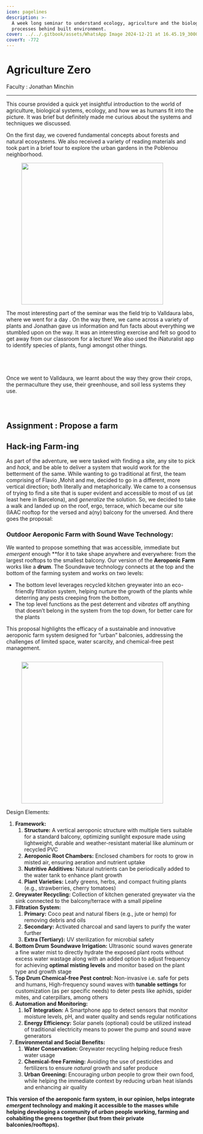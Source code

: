 ```yaml
---
icon: pagelines
description: >-
  A week long seminar to understand ecology, agriculture and the biological
  processes behind built environment.
cover: ../../.gitbook/assets/WhatsApp Image 2024-12-21 at 16.45.19_3000d0b0.jpg
coverY: -772
---
```


# Agriculture Zero

Faculty : Jonathan Minchin&#x20;

***



This course provided a quick yet insightful introduction to the world of agriculture, biological systems, ecology, and how we as humans fit into the picture. It was brief but definitely made me curious about the systems and techniques we discussed.&#x20;

On the first day, we covered fundamental concepts about forests and natural ecosystems. We also received a variety of reading materials and took part in a brief tour to explore the urban gardens in the Poblenou neighborhood.

<figure><img src="../../.gitbook/assets/WhatsApp Image 2024-12-21 at 15.45.49_6e77a578.jpg" alt="" width="375"><figcaption></figcaption></figure>



The most interesting part of the seminar was the field trip to Valldaura labs, where we went for a day . On the way there, we came across a variety of plants and Jonathan gave us information and fun facts about everything we stumbled upon on the way. It was an interesting exercise and felt so good to get away from our classroom for a lecture! We also used the iNaturalist app to identify species of plants, fungi amongst other things.&#x20;



<div><figure><img src="../../.gitbook/assets/WhatsApp Image 2024-12-21 at 15.45.49_9e11cced.jpg" alt=""><figcaption></figcaption></figure> <figure><img src="../../.gitbook/assets/WhatsApp Image 2024-12-21 at 15.45.49_31b843a2.jpg" alt=""><figcaption></figcaption></figure> <figure><img src="../../.gitbook/assets/WhatsApp Image 2024-12-21 at 15.45.49_b8b9eb87.jpg" alt=""><figcaption></figcaption></figure></div>

<figure><img src="../../.gitbook/assets/WhatsApp Image 2024-12-21 at 15.45.49_c6728dd6.jpg" alt=""><figcaption></figcaption></figure>

Once we went to Valldaura, we learnt about the way they grow their crops, the permaculture they use, their greenhouse, and soil less systems they use.&#x20;



<div><figure><img src="../../.gitbook/assets/WhatsApp Image 2024-12-21 at 15.45.49_911598d2 (1).jpg" alt=""><figcaption></figcaption></figure> <figure><img src="../../.gitbook/assets/WhatsApp Image 2024-12-21 at 15.45.49_ecf1d929.jpg" alt=""><figcaption></figcaption></figure></div>

<figure><img src="../../.gitbook/assets/WhatsApp Image 2024-12-21 at 15.45.49_65d3e982.jpg" alt=""><figcaption></figcaption></figure>







## Assignment : Propose a farm

## Hack-ing Farm-ing



As part of the adventure, we were tasked with finding a site, any site to pick and _hack,_ and be able to deliver a system that would work for the betterment of the same. While wanting to go traditional at first, the team comprising of Flavio ,Mohit and me, decided to go in a different, more vertical direction; both literally and metaphorically. We came to a consensus of trying to find a site that is super evident and accessible to most of us (at least here in Barcelona), and _generalize_ the solution. So, we decided to take a walk and landed up on the roof, ergo, terrace, which became our site (IAAC rooftop for the versed and a(ny) balcony for the unversed. And there goes the proposal:

### Outdoor Aeroponic Farm with Sound Wave Technology:

We wanted to propose something that was accessible, immediate but _emergent_ enough \*\*for it to take shape anywhere and everywhere: from the largest rooftops to the smallest balcony. Our version of the **Aeroponic Farm** works like a **drum**. The Soundwave technology connects at the top and the bottom of the farming system and works on two levels:

* The bottom level leverages recycled kitchen greywater into an eco-friendly filtration system, helping nurture the growth of the plants while deterring any pests creeping from the bottom,
* The top level functions as the pest deterrent and _vibrates_ off anything that doesn’t belong in the system from the top down, for better care for the plants

This proposal highlights the efficacy of a sustainable and innovative aeroponic farm system designed for “urban” balconies, addressing the challenges of limited space, water scarcity, and chemical-free pest management.



<div><figure><img src="../../.gitbook/assets/image (1).png" alt=""><figcaption></figcaption></figure> <figure><img src="../../.gitbook/assets/image.png" alt="" width="375"><figcaption></figcaption></figure></div>

Design Elements:

1. **Framework:**
   1. **Structure:** A vertical aeroponic structure with multiple tiers suitable for a standard balcony, optimizing sunlight exposure made using lightweight, durable and weather-resistant material like aluminum or recycled PVC
   2. **Aeroponic Root Chambers:** Enclosed chambers for roots to grow in misted air, ensuring aeration and nutrient uptake
   3. **Nutritive Additives:** Natural nutrients can be periodically added to the water tank to enhance plant growth
   4. **Plant Varieties:** Leafy greens, herbs, and compact fruiting plants (e.g., strawberries, cherry tomatoes)
2. **Greywater Recycling:** Collection of kitchen generated greywater via the sink connected to the balcony/terrace with a small pipeline
3. **Filtration System:**
   1. **Primary:** Coco peat and natural fibers (e.g., jute or hemp) for removing debris and oils
   2. **Secondary:** Activated charcoal and sand layers to purify the water further
   3. **Extra (Tertiary):** UV sterilization for microbial safety
4. **Bottom Drum Soundwave Irrigation:** Ultrasonic sound waves generate a fine water mist to directly hydrate the exposed plant roots without excess water wastage along with an added option to adjust frequency for achieving **optimal misting levels** and monitor based on the plant type and growth stage
5. **Top Drum Chemical-free Pest control:** Non-invasive i.e. safe for pets and humans, High-frequency sound waves with **tunable settings** for customization (as per specific needs) to deter pests like aphids, spider mites, and caterpillars, among others
6. **Automation and Monitoring:**
   1. **IoT Integration:** A Smartphone app to detect sensors that monitor moisture levels, pH, and water quality and sends regular notifications
   2. **Energy Efficiency:** Solar panels (optional) could be utilized instead of traditional electricity means to power the pump and sound wave generators
7. **Environmental and Social Benefits:**
   1. **Water Conservation:** Greywater recycling helping reduce fresh water usage
   2. **Chemical-free Farming:** Avoiding the use of pesticides and fertilizers to ensure _natural_ growth and safer produce
   3. **Urban Greening:** Encouraging _urban_ people to grow their own food, while helping the immediate context by reducing urban heat islands and enhancing air quality

**This version of the aeroponic farm system, in our opinion, helps integrate&#x20;**_**emergent**_**&#x20;technology and making it accessible to the masses while helping developing a community of&#x20;**_**urban**_**&#x20;people working, farming and cohabiting the greens together (but from their private balconies/rooftops).**













